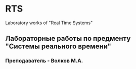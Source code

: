 # RTS
Laboratory works of "Real Time Systems"

## Лабораторные работы по предменту "Системы реального времени"
### Преподаватель - Волков М.А.
